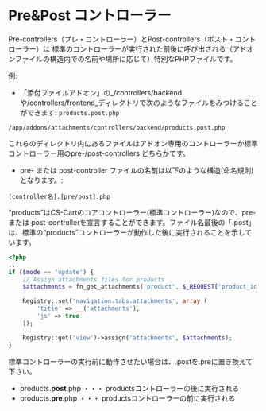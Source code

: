 # Pre\&Post コントローラー

Pre-controllers（プレ・コントローラー）とPost-controllers（ポスト・コントローラー）は 標準のコントローラーが実行された前後に呼び出される（アドオンファイルの構造内での名前や場所に応じて）特別なPHPファイルです。

例:

- 「添付ファイルアドオン」の_/controllers/backendや/controllers/frontend_ディレクトリで次のようなファイルをみつけることができます: `products.post.php`

```text
/app/addons/attachments/controllers/backend/products.post.php
```

これらのディレクトリ内にあるファイルはアドオン専用のコントローラーか標準コントローラー用のpre-/post-controllers どちらかです。

- pre- または post-controller ファイルの名前は以下のような構造(命名規則)となります。:

```http
[controller名].[pre/post].php
```

“products”はCS-Cartのコアコントローラー(標準コントローラー)なので、pre- または post-controllerを宣言することができます。ファイル名最後の「.post」 は、標準の“products”コントローラーが動作した後に実行されることを示しています。

```php products.post.php
<?php
...
if ($mode == 'update') {
    // Assign attachments files for products
    $attachments = fn_get_attachments('product', $_REQUEST['product_id'], 'M', DESCR_SL);

    Registry::set('navigation.tabs.attachments', array (
        'title' => __('attachments'),
        'js' => true
    ));

    Registry::get('view')->assign('attachments', $attachments);
}
```

標準コントローラーの実行前に動作させたい場合は、.postを.preに置き換えて下さい。

- products.**post**.php ・・・ productsコントローラーの後に実行される
- products.**pre**.php ・・・ productsコントローラーの前に実行される